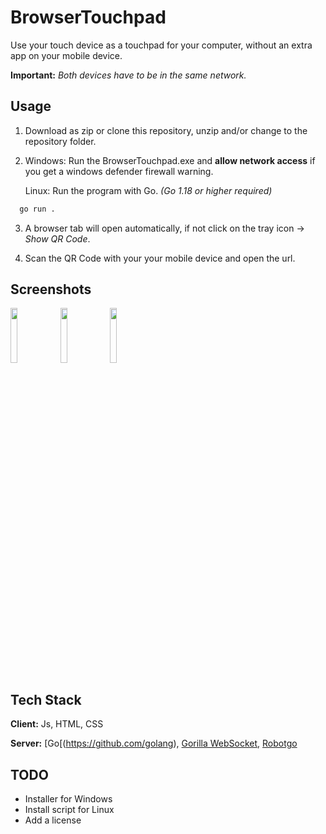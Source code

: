 
# BrowserTouchpad

Use your touch device as a touchpad for your computer, 
without an extra app on your mobile device.

**Important:** *Both devices have to be in the same network.*


## Usage 

1. Download as zip or clone this repository, unzip and/or change to the repository folder.

2. Windows: Run the BrowserTouchpad.exe and **allow network access** if you get a windows defender firewall warning.
  
    Linux: Run the program with Go. *(Go 1.18 or higher required)*

```bash
  go run .
```

3. A browser tab will open automatically, if not click on the tray icon -> *Show QR Code*.

4. Scan the QR Code with your your mobile device and open the url.


## Screenshots

<img src="https://github.com/onnbt/BrowserTouchpad/blob/master/screenshots/tray.png" width=15% height=15%>
<img src="https://github.com/onnbt/BrowserTouchpad/blob/master/screenshots/browser.png" width=15% height=15%>
<img src="https://github.com/onnbt/BrowserTouchpad/blob/master/screenshots/mobile.jpg" width=15% height=15%>

## Tech Stack

**Client:** Js, HTML, CSS

**Server:** [Go[(https://github.com/golang), [Gorilla WebSocket](https://github.com/gorilla/websocket), [Robotgo](https://github.com/go-vgo/robotgo)


## TODO

- Installer for Windows
- Install script for Linux
- Add a license
